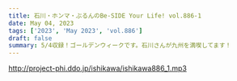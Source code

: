 ```yaml
---
title: 石川・ホンマ・ぶるんのBe-SIDE Your Life! vol.886-1
date: May 04, 2023
tags: ['2023', 'May 2023', 'vol.886']
draft: false
summary: 5/4収録！ゴールデンウィークです。石川さんが九州を満喫してます！
---
```


http://project-phi.ddo.jp/ishikawa/ishikawa886_1.mp3
